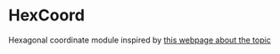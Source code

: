 # HexCoord
 Hexagonal coordinate module inspired by [this webpage about the topic](https://www.redblobgames.com/grids/hexagons)
